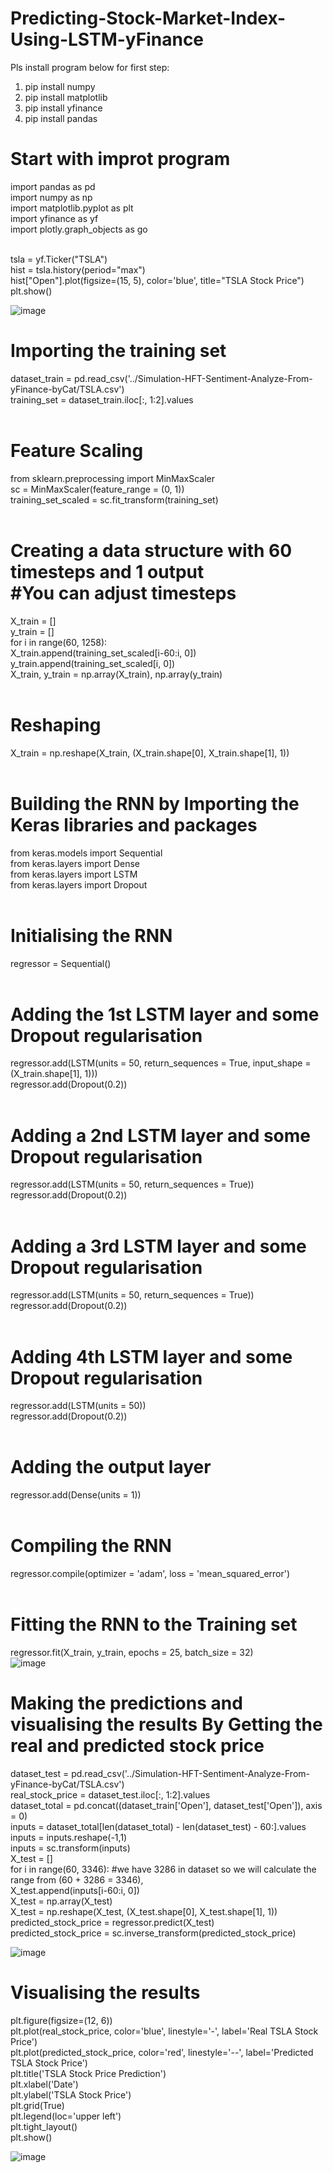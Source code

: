 # Predicting-Stock-Market-Index-Using-LSTM-yFinance
Pls install program below for first step:
1. pip install numpy
2. pip install matplotlib
3. pip install yfinance
4. pip install pandas

# Start with improt program<br>
import pandas as pd <br>
import numpy as np <br>
import matplotlib.pyplot as plt <br>
import yfinance as yf <br>
import plotly.graph_objects as go <br><br>

tsla = yf.Ticker("TSLA") <br>
hist = tsla.history(period="max") <br>
hist["Open"].plot(figsize=(15, 5), color='blue', title="TSLA Stock Price") <br>
plt.show() <br>

![image](https://github.com/Kanangnut/Predicting-Stock-Market-Index-Using-LSTM-yFinance/assets/130201193/aebe4050-be8f-40e8-94ed-701eabbaa637)
 <br>
# Importing the training set<br>
dataset_train = pd.read_csv('../Simulation-HFT-Sentiment-Analyze-From-yFinance-byCat/TSLA.csv') <br>
training_set = dataset_train.iloc[:, 1:2].values <br><br>

# Feature Scaling <br>
from sklearn.preprocessing import MinMaxScaler<br>
sc = MinMaxScaler(feature_range = (0, 1))<br>
training_set_scaled = sc.fit_transform(training_set)<br><br>

# Creating a data structure with 60 timesteps and 1 output <br> #You can adjust timesteps
X_train = [] <br>
y_train = [] <br>
for i in range(60, 1258): <br>
    X_train.append(training_set_scaled[i-60:i, 0]) <br>
    y_train.append(training_set_scaled[i, 0]) <br>
X_train, y_train = np.array(X_train), np.array(y_train) <br><br>

# Reshaping<br>
X_train = np.reshape(X_train, (X_train.shape[0], X_train.shape[1], 1))<br><br>

# Building the RNN by Importing the Keras libraries and packages <br>
from keras.models import Sequential<br>
from keras.layers import Dense <br>
from keras.layers import LSTM <br>
from keras.layers import Dropout <br><br>

# Initialising the RNN<br>
regressor = Sequential()<br><br>

# Adding the 1st LSTM layer and some Dropout regularisation<br>
regressor.add(LSTM(units = 50, return_sequences = True, input_shape = (X_train.shape[1], 1)))<br>
regressor.add(Dropout(0.2))<br><br>

# Adding a 2nd LSTM layer and some Dropout regularisation<br>
regressor.add(LSTM(units = 50, return_sequences = True))<br>
regressor.add(Dropout(0.2))<br><br>

# Adding a 3rd LSTM layer and some Dropout regularisation<br>
regressor.add(LSTM(units = 50, return_sequences = True))<br>
regressor.add(Dropout(0.2))<br><br>

# Adding 4th LSTM layer and some Dropout regularisation<br>
regressor.add(LSTM(units = 50))<br>
regressor.add(Dropout(0.2))<br><br>

# Adding the output layer<br>
regressor.add(Dense(units = 1))<br><br>

# Compiling the RNN<br>
regressor.compile(optimizer = 'adam', loss = 'mean_squared_error')<br><br>

# Fitting the RNN to the Training set<br>
regressor.fit(X_train, y_train, epochs = 25, batch_size = 32)
<br>
![image](https://github.com/Kanangnut/Predicting-Stock-Market-Index-Using-LSTM-yFinance/assets/130201193/eb42d581-2fa4-4b0b-9311-601b42f075cd)
<br>
# Making the predictions and visualising the results By Getting the real and predicted stock price<br>
dataset_test = pd.read_csv('../Simulation-HFT-Sentiment-Analyze-From-yFinance-byCat/TSLA.csv')<br>
real_stock_price = dataset_test.iloc[:, 1:2].values<br>
dataset_total = pd.concat((dataset_train['Open'], dataset_test['Open']), axis = 0)<br>
inputs = dataset_total[len(dataset_total) - len(dataset_test) - 60:].values<br>
inputs = inputs.reshape(-1,1)<br>
inputs = sc.transform(inputs)<br>
X_test = []<br>
for i in range(60, 3346): #we have 3286 in dataset so we will calculate the range from (60 + 3286 = 3346),<br>
    X_test.append(inputs[i-60:i, 0])<br>
X_test = np.array(X_test)<br>
X_test = np.reshape(X_test, (X_test.shape[0], X_test.shape[1], 1))<br>
predicted_stock_price = regressor.predict(X_test)<br>
predicted_stock_price = sc.inverse_transform(predicted_stock_price)<br>

![image](https://github.com/Kanangnut/Predicting-Stock-Market-Index-Using-LSTM-yFinance/assets/130201193/867b673e-88a5-43ac-a14d-785e2a85ae07)
<br>
# Visualising the results<br>
plt.figure(figsize=(12, 6)) <br>
plt.plot(real_stock_price, color='blue', linestyle='-', label='Real TSLA Stock Price') <br>
plt.plot(predicted_stock_price, color='red', linestyle='--', label='Predicted TSLA Stock Price') <br>
plt.title('TSLA Stock Price Prediction') <br>
plt.xlabel('Date')  <br>
plt.ylabel('TSLA Stock Price') <br>
plt.grid(True)  <br>
plt.legend(loc='upper left') <br>
plt.tight_layout() <br>
plt.show() <br>

![image](https://github.com/Kanangnut/Predicting-Stock-Market-Index-Using-LSTM-yFinance/assets/130201193/1dd05caa-a902-4a0c-9cfe-2e2adac9fcf8)


























